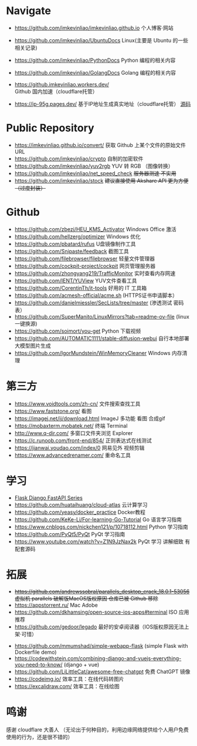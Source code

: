 # Navigate
- <https://github.com/imkevinliao/imkevinliao.github.io> 个人博客·网站
- <https://github.com/imkevinliao/UbuntuDocs> Linux(主要是 Ubuntu 的一些相关记录)
- <https://github.com/imkevinliao/PythonDocs> Python 编程的相关内容
- <https://github.com/imkevinliao/GolangDocs> Golang 编程的相关内容
  
- <https://github.imkevinliao.workers.dev/> Github 国内加速（cloudflare托管）
- <https://ip-95g.pages.dev/>  基于IP地址生成真实地址（cloudflare托管） [源码](https://github.com/imkevinliao/AddressFromIP/tree/main) 
# Public Repository
- <https://imkevinliao.github.io/convert/> 获取 Github 上某个文件的原始文件 URL
- <https://github.com/imkevinliao/crypto> 自制的加密软件
- <https://github.com/imkevinliao/yuv2rgb> YUV 转 RGB （图像转换） 
- <https://github.com/imkevinliao/net_speed_check> ~~服务器测速 不实用~~
- <https://github.com/imkevinliao/stock> ~~建议直接使用 Akshare API 更为方便 （过度封装）~~
# Github
- <https://github.com/zbezj/HEU_KMS_Activator> Windows Office 激活
- <https://github.com/hellzerg/optimizer> Windows 优化
- <https://github.com/pbatard/rufus> U盘镜像制作工具
- <https://github.com/Snipaste/feedback> 截图工具
- <https://github.com/filebrowser/filebrowser> 轻量文件管理器
- <https://github.com/cockpit-project/cockpit> 网页管理服务器
- <https://github.com/zhongyang219/TrafficMonitor> 实时查看内存网速
- <https://github.com/IENT/YUView> YUV文件查看工具
- <https://github.com/CorentinTh/it-tools> 好用的 IT 工具箱
- <https://github.com/acmesh-official/acme.sh> (HTTPS证书申请脚本）
- <https://github.com/danielmiessler/SecLists/tree/master> (渗透测试 密码表）
- <https://github.com/SuperManito/LinuxMirrors?tab=readme-ov-file> (linux 一键换源)
- <https://github.com/soimort/you-get> Python 下载视频
- <https://github.com/AUTOMATIC1111/stable-diffusion-webui>  自行本地部署 大模型图片生成
- <https://github.com/IgorMundstein/WinMemoryCleaner> Windows 内存清理
# 第三方
- <https://www.voidtools.com/zh-cn/> 文件搜索查找工具
- <https://www.faststone.org/> 看图
- <https://imagej.net/ij/download.html> ImageJ 多功能 看图 合成gif
- <https://mobaxterm.mobatek.net/> 终端 Terminal
- <http://www.q-dir.com/> 多窗口文件夹浏览 Explorer
- <https://c.runoob.com/front-end/854/> 正则表达式在线测试
- <https://jianwai.youdao.com/index/0> 网易见外 视频剪辑
- <https://www.advancedrenamer.com/> 重命名工具
# 学习
- [Flask Django FastAPI Series](./markdown/website.md)
- <https://github.com/huataihuang/cloud-atlas> 云计算学习
- <https://github.com/yeasy/docker_practice> Docker教程
- <https://github.com/KeKe-Li/For-learning-Go-Tutorial> Go 语言学习指南
- <https://www.cnblogs.com/nickchen121/p/10718112.html> Python 学习指南
- <https://github.com/PyQt5/PyQt> PyQt 学习指南
- <https://www.youtube.com/watch?v=Z1N9JzNax2k> PyQt 学习 讲解细致 有配套源码
# 拓展
- ~~<https://github.com/andrewssobral/parallels_desktop_crack_18.0.1-53056> 虚拟机 parallels 破解版MacOS版权原因 仓库已被 Github 移除~~
- <https://appstorrent.ru/> Mac Adobe
- <https://github.com/dkhamsing/open-source-ios-apps#terminal> ISO 应用推荐
- <https://github.com/gedoor/legado> 最好的安卓阅读器（IOS版权原因无法上架·可惜）
* <https://github.com/mmumshad/simple-webapp-flask> (simple Flask with Dockerfile demo)
* <https://codewithstein.com/combining-django-and-vuejs-everything-you-need-to-know/> (django + vue)
* <https://github.com/LiLittleCat/awesome-free-chatgpt> 免费 ChatGPT 镜像
* <https://codeimg.io/> 效率工具：在线代码转图片
* <https://excalidraw.com/> 效率工具：在线绘图
# 鸣谢
感谢 cloudflare 大善人 （无论出于何种目的，利用边缘网络提供给个人用户免费使用的行为，还是很不错的）
